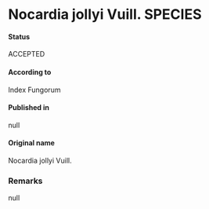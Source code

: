 # Nocardia jollyi Vuill. SPECIES

#### Status
ACCEPTED

#### According to
Index Fungorum

#### Published in
null

#### Original name
Nocardia jollyi Vuill.

### Remarks
null
